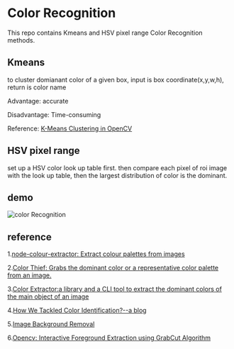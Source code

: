 # Color Recognition

This repo contains Kmeans and HSV pixel range Color Recognition methods.

## Kmeans

to cluster domianant color of a given box, input is box coordinate(x,y,w,h), return is color name

Advantage: accurate

Disadvantage: Time-consuming

Reference:  [K-Means Clustering in OpenCV](https://docs.opencv.org/3.0-beta/doc/py_tutorials/py_ml/py_kmeans/py_kmeans_opencv/py_kmeans_opencv.html)

## HSV pixel range

set up a HSV color look up table first. then compare each pixel of roi image with the look up table, then the largest distribution of color is the dominant.

## demo
![color Recognition](https://github.com/walton-wang929/Color_Recognition/raw/master/demo/Color_recognition.gif)

## reference
1.[node-colour-extractor: Extract colour palettes from images](https://github.com/josip/node-colour-extractor)

2.[Color Thief: Grabs the dominant color or a representative color palette from an image.](https://github.com/lokesh/color-thief/)

3.[Color Extractor:a library and a CLI tool to extract the dominant colors of the main object of an image](https://github.com/algolia/color-extractor)

4.[How We Tackled Color Identification?--a blog](https://blog.algolia.com/how-we-handled-color-identification/)

5.[Image Background Removal](https://making.lyst.com/2014/02/13/background-removal/)

6.[Opencv: Interactive Foreground Extraction using GrabCut Algorithm](https://docs.opencv.org/3.4.0/d8/d83/tutorial_py_grabcut.html)
